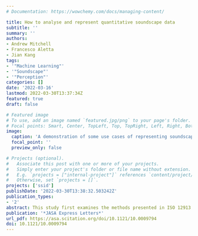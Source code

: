 ```yaml
---
# Documentation: https://wowchemy.com/docs/managing-content/

title: How to analyse and represent quantitative soundscape data
subtitle: ''
summary: ''
authors:
- Andrew Mitchell
- Francesco Aletta
- Jian Kang
tags:
- '"Machine Learning"'
- '"Soundscape"'
- '"Perception"'
categories: []
date: '2022-03-16'
lastmod: 2022-03-30T13:37:34Z
featured: true
draft: false

# Featured image
# To use, add an image named `featured.jpg/png` to your page's folder.
# Focal points: Smart, Center, TopLeft, Top, TopRight, Left, Right, BottomLeft, Bottom, BottomRight.
image:
  caption: 'A demonstration of some use cases of representing soundscape perception as probabilistic distributions. Data is drawn from the International Soundscape Database (ISD) and is used for demonstration only. (a) Demonstrates a high level of detail for presenting the bivari- ate distribution of soundscape perception in a park (Russell Square in London). (b) Simplified view of the distribution using the 50th percen- tile contour. The assessments impacted by a series of helicopter fly-overs are made obvious in the chaotic quadrant. (c) A comparison of three popular public spaces in London. Their overlapping regions can reveal when and how their soundscapes may be similar. (d) A comparison across the full ISD for soundscape perception at <65dBLAeq and >65dBA. The introduction of other acoustic, environmental, and contextual data can reveal new and complex relationships with the soundscape perception.'
  focal_point: ''
  preview_only: false

# Projects (optional).
#   Associate this post with one or more of your projects.
#   Simply enter your project's folder or file name without extension.
#   E.g. `projects = ["internal-project"]` references `content/project/deep-learning/index.md`.
#   Otherwise, set `projects = []`.
projects: ['ssid']
publishDate: '2022-03-30T13:38:32.503242Z'
publication_types:
- '2'
abstract: This study first examines the methods presented in ISO 12913 for analysing and representing soundscape data by applying them to a large existing database of soundscape assessments. The key issue identified is the inability of the standard methods to summarise the soundscape of locations and groups. The presented solution inherently considers the variety of responses within a group and provides an open-source visualisation tool to facilitate a nuanced approach to soundscape assessment and design. Several demonstrations of the soundscape distribution of urban spaces are presented, along with pro- posals for how this approach can be used and developed. 
publication: '*JASA Express Letters*'
url_pdf: https://asa.scitation.org/doi/10.1121/10.0009794
doi: 10.1121/10.0009794
---
```

